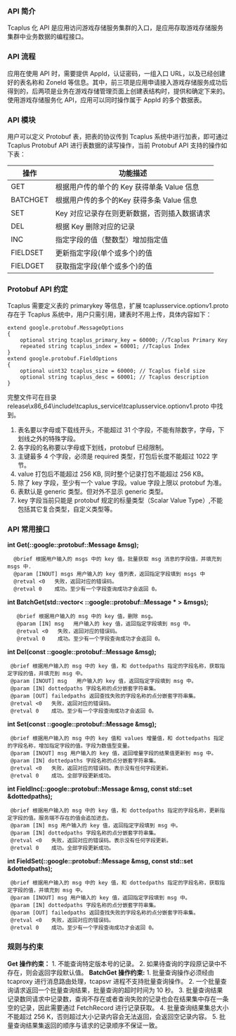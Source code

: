 ### API 简介
Tcaplus 化 API 是应用访问游戏存储服务集群的入口，是应用存取游戏存储服务集群中业务数据的编程接口。

### API 流程
应用在使用 API 时，需要提供 AppId，认证密码，一组入口 URL，以及已经创建好的表名称和 ZoneId 等信息。其中，前三项是应用申请接入游戏存储服务成功后得到的，后两项是业务在游戏存储管理页面上创建表结构时，提供和确定下来的。使用游戏存储服务化 API，应用可以同时操作属于 AppId 的多个数据表。

### API 模块
用户可以定义 Protobuf 表，把表的协议传到 Tcaplus 系统中进行加表，即可通过 Tcaplus Protobuf API 进行表数据的读写操作，当前 Protobuf API 支持的操作如下表：

| 操作 | 功能描述 |
|---------|---------|
| GET | 根据用户传的单个的 Key 获得单条 Value 信息 |
| BATCHGET | 根据用户传的多个的Key 获得多条 Value 信息 |
| SET | Key 对应记录存在则更新数据，否则插入数据请求 |
| DEL| 根据 Key 删除对应的记录 |
| INC | 指定字段的值（整数型）增加指定值 |
| FIELDSET | 更新指定字段(单个或多个)的值 |
| FIELDGET | 获取指定字段(单个或多个)的值 |

### Protobuf API 约定
Tcaplus 需要定义表的 primarykey 等信息，扩展 tcaplusservice.optionv1.proto 存在于 Tcaplus 系统中，用户只需引用，建表时不用上传，具体内容如下：
```
extend google.protobuf.MessageOptions
{
    optional string tcaplus_primary_key = 60000; //Tcaplus Primary Key
    repeated string tcaplus_index = 60001; //Tcaplus Index
}
extend google.protobuf.FieldOptions
{
    optional uint32 tcaplus_size = 60000; // Tcaplus field size
    optional string tcaplus_desc = 60001; // Tcaplus description
}
```
完整文件可在目录 release\x86_64\include\tcaplus_service\tcaplusservice.optionv1.proto 中找到。
1. 表名要以字母或下载线开头，不能超过 31 个字段，不能有除数字，字母，下划线之外的特殊字段。
2. 各字段的名称要以字母或下划线，protobuf 已经限制。
3. 主键最多 4 个字段，必须是 required 类型，打包后长度不能超过 1022 字节。
4. value 打包后不能超过 256 KB, 同时整个记录打包不能超过 256 KB。
5. 除了 key 字段，至少有一个 value 字段。value 字段上限以 protobuf 为准。
6. 表默认是 generic 类型。但对外不显示 generic 类型。
7. key 字段当前只能是 protobuf 规定的标量类型（Scalar Value Type）,不能包括其它复合类型，自定义类型等。

### API 常用接口
**int Get(::google::protobuf::Message &msg);**
```
  @brief 根据用户输入的 msgs 中的 key 值，批量获取 msg 消息的字段值，并填充到 msgs 中.
  @param [INOUT] msgs 用户输入的 key 值列表，返回指定字段填到 msgs 中
  @retval <0   失败，返回对应的错误码。
  @retval 0    成功。至少有一个字段查询成功才会返回 0。
```
**int BatchGet(std::vector< ::google::protobuf::Message * > &msgs);**
```
   @brief 根据用户输入的 msg 中的 key 值，删除 msg。       
   @param [IN] msg   用户输入的 key 值，返回指定字段填到 msg 中。
   @retval <0   失败，返回对应的错误码。
   @retval 0    成功。至少有一个字段查询成功才会返回 0。
```
**int Del(const ::google::protobuf::Message &msg);**
```
 @brief 根据用户输入的 msg 中的 key 值，和 dottedpaths 指定的字段名称，获取指定字段的值，并填充到 msg 中。
 @param [INOUT] msg   用户输入的 key 值，返回指定字段填到 msg 中。
 @param [IN] dottedpaths 字段名称的点分嵌套字符串集。
 @param [OUT] failedpaths 返回查找失败的字段名称的点分嵌套字符串集。
 @retval <0   失败，返回对应的错误码。
 @retval 0    成功。至少有一个字段查询成功才会返回 0。
```
**int Set(const ::google::protobuf::Message &msg);**
```
 @brief 根据用户输入的 msg 中的 key 值和 values 增量值，和 dottedpaths 指定的字段名称，增加指定字段的值。字段为数值型变量。
 @param [INOUT] msg 用户输入的 key 值，返回增量字段的结果值更新到 msg 中。
 @param [IN] dottedpaths 字段名称的点分嵌套字符串集。
 @retval <0   失败，返回对应的错误码。表示没有任何字段更新。
 @retval 0    成功。全部字段更新成功。
```
**int FieldInc(::google::protobuf::Message &msg, const std::set &dottedpaths);**
```
 @brief 根据用户输入的 msg 中的 key 值，和 dottedpaths 指定的字段名称，更新指定字段的值。服务端不存在的值会追加进去。
 @param [IN] msg 用户输入的 key 值，返回指定字段填到 msg 中。
 @param [IN] dottedpaths 字段名称的点分嵌套字符串集。
 @retval <0   失败，返回对应的错误码。表示没有任何字段更新。
 @retval 0    成功。全部字段更新成功。
```
**int FieldSet(::google::protobuf::Message &msg, const std::set &dottedpaths);**
```
 @brief 根据用户输入的 msg 中的 key 值，和 dottedpaths 指定的字段名称，获取指定字段的值，并填充到 msg 中。
 @param [INOUT] msg 用户输入的 key 值，返回指定字段填到 msg 中。
 @param [IN] dottedpaths 字段名称的点分嵌套字符串集。
 @param [OUT] failedpaths 返回查找失败的字段名称的点分嵌套字符串集。
 @retval <0   失败，返回对应的错误码。
 @retval 0    成功。至少有一个字段查询成功才会返回 0。
```
### 规则与约束
**Get 操作约束：**
 1\. 不能查询特定版本号的记录。
 2\. 如果待查询的字段原记录中不存在，则会返回字段默认值。
**BatchGet 操作约束:**
 1\. 批量查询操作必须经由 tcaproxy 进行消息路由处理，tcapsvr 进程不支持批量查询操作。
 2\. 一个批量查询请求返回一个批量查询结果，批量查询的超时时间为 10 秒。
 3\. 批量查询结果记录数同请求中记录数，查询不存在或者查询失败的记录也会在结果集中存在一条空的记录，因此需要通过 FetchRecord 进行记录获取。
 4\. 批量查询结果集总大小不能超过 256 K，否则超过大小记录内容会无法返回，会返回空记录内容。
 5\. 批量查询结果集返回的顺序与请求的记录顺序不保证一致。